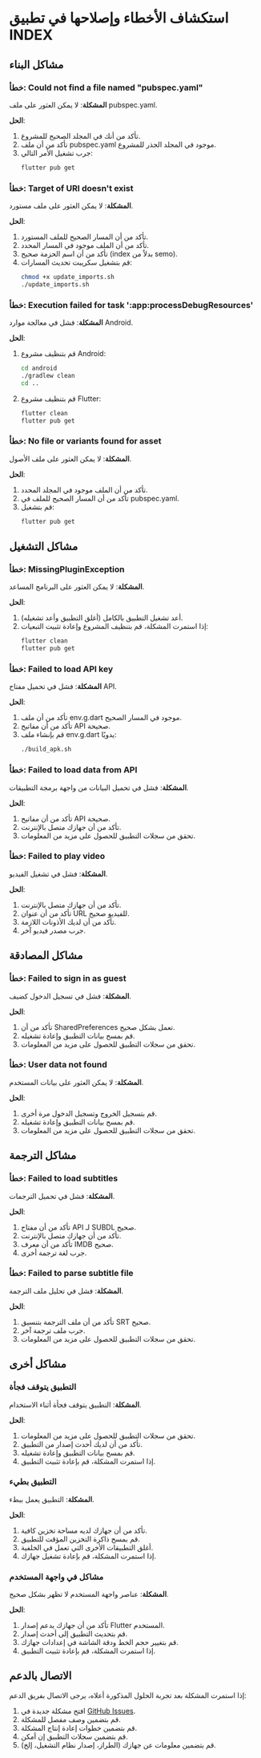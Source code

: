 # استكشاف الأخطاء وإصلاحها في تطبيق INDEX

## مشاكل البناء

### خطأ: Could not find a file named "pubspec.yaml"

**المشكلة**: لا يمكن العثور على ملف pubspec.yaml.

**الحل**:
1. تأكد من أنك في المجلد الصحيح للمشروع.
2. تأكد من أن ملف pubspec.yaml موجود في المجلد الجذر للمشروع.
3. جرب تشغيل الأمر التالي:
   ```bash
   flutter pub get
   ```

### خطأ: Target of URI doesn't exist

**المشكلة**: لا يمكن العثور على ملف مستورد.

**الحل**:
1. تأكد من أن المسار الصحيح للملف المستورد.
2. تأكد من أن الملف موجود في المسار المحدد.
3. تأكد من أن اسم الحزمة صحيح (index بدلاً من semo).
4. قم بتشغيل سكريبت تحديث المسارات:
   ```bash
   chmod +x update_imports.sh
   ./update_imports.sh
   ```

### خطأ: Execution failed for task ':app:processDebugResources'

**المشكلة**: فشل في معالجة موارد Android.

**الحل**:
1. قم بتنظيف مشروع Android:
   ```bash
   cd android
   ./gradlew clean
   cd ..
   ```
2. قم بتنظيف مشروع Flutter:
   ```bash
   flutter clean
   flutter pub get
   ```

### خطأ: No file or variants found for asset

**المشكلة**: لا يمكن العثور على ملف الأصول.

**الحل**:
1. تأكد من أن الملف موجود في المجلد المحدد.
2. تأكد من أن المسار الصحيح للملف في pubspec.yaml.
3. قم بتشغيل:
   ```bash
   flutter pub get
   ```

## مشاكل التشغيل

### خطأ: MissingPluginException

**المشكلة**: لا يمكن العثور على البرنامج المساعد.

**الحل**:
1. أعد تشغيل التطبيق بالكامل (أغلق التطبيق وأعد تشغيله).
2. إذا استمرت المشكلة، قم بتنظيف المشروع وإعادة تثبيت التبعيات:
   ```bash
   flutter clean
   flutter pub get
   ```

### خطأ: Failed to load API key

**المشكلة**: فشل في تحميل مفتاح API.

**الحل**:
1. تأكد من أن ملف env.g.dart موجود في المسار الصحيح.
2. تأكد من أن مفاتيح API صحيحة.
3. قم بإنشاء ملف env.g.dart يدويًا:
   ```bash
   ./build_apk.sh
   ```

### خطأ: Failed to load data from API

**المشكلة**: فشل في تحميل البيانات من واجهة برمجة التطبيقات.

**الحل**:
1. تأكد من أن مفاتيح API صحيحة.
2. تأكد من أن جهازك متصل بالإنترنت.
3. تحقق من سجلات التطبيق للحصول على مزيد من المعلومات.

### خطأ: Failed to play video

**المشكلة**: فشل في تشغيل الفيديو.

**الحل**:
1. تأكد من أن جهازك متصل بالإنترنت.
2. تأكد من أن عنوان URL للفيديو صحيح.
3. تأكد من أن لديك الأذونات اللازمة.
4. جرب مصدر فيديو آخر.

## مشاكل المصادقة

### خطأ: Failed to sign in as guest

**المشكلة**: فشل في تسجيل الدخول كضيف.

**الحل**:
1. تأكد من أن SharedPreferences تعمل بشكل صحيح.
2. قم بمسح بيانات التطبيق وإعادة تشغيله.
3. تحقق من سجلات التطبيق للحصول على مزيد من المعلومات.

### خطأ: User data not found

**المشكلة**: لا يمكن العثور على بيانات المستخدم.

**الحل**:
1. قم بتسجيل الخروج وتسجيل الدخول مرة أخرى.
2. قم بمسح بيانات التطبيق وإعادة تشغيله.
3. تحقق من سجلات التطبيق للحصول على مزيد من المعلومات.

## مشاكل الترجمة

### خطأ: Failed to load subtitles

**المشكلة**: فشل في تحميل الترجمات.

**الحل**:
1. تأكد من أن مفتاح API لـ SUBDL صحيح.
2. تأكد من أن جهازك متصل بالإنترنت.
3. تأكد من أن معرف IMDB صحيح.
4. جرب لغة ترجمة أخرى.

### خطأ: Failed to parse subtitle file

**المشكلة**: فشل في تحليل ملف الترجمة.

**الحل**:
1. تأكد من أن ملف الترجمة بتنسيق SRT صحيح.
2. جرب ملف ترجمة آخر.
3. تحقق من سجلات التطبيق للحصول على مزيد من المعلومات.

## مشاكل أخرى

### التطبيق يتوقف فجأة

**المشكلة**: التطبيق يتوقف فجأة أثناء الاستخدام.

**الحل**:
1. تحقق من سجلات التطبيق للحصول على مزيد من المعلومات.
2. تأكد من أن لديك أحدث إصدار من التطبيق.
3. قم بمسح بيانات التطبيق وإعادة تشغيله.
4. إذا استمرت المشكلة، قم بإعادة تثبيت التطبيق.

### التطبيق بطيء

**المشكلة**: التطبيق يعمل ببطء.

**الحل**:
1. تأكد من أن جهازك لديه مساحة تخزين كافية.
2. قم بمسح ذاكرة التخزين المؤقت للتطبيق.
3. أغلق التطبيقات الأخرى التي تعمل في الخلفية.
4. إذا استمرت المشكلة، قم بإعادة تشغيل جهازك.

### مشاكل في واجهة المستخدم

**المشكلة**: عناصر واجهة المستخدم لا تظهر بشكل صحيح.

**الحل**:
1. تأكد من أن جهازك يدعم إصدار Flutter المستخدم.
2. قم بتحديث التطبيق إلى أحدث إصدار.
3. قم بتغيير حجم الخط ودقة الشاشة في إعدادات جهازك.
4. إذا استمرت المشكلة، قم بإعادة تثبيت التطبيق.

## الاتصال بالدعم

إذا استمرت المشكلة بعد تجربة الحلول المذكورة أعلاه، يرجى الاتصال بفريق الدعم:

1. افتح مشكلة جديدة في [GitHub Issues](https://github.com/htrdjyfjy/semo/issues).
2. قم بتضمين وصف مفصل للمشكلة.
3. قم بتضمين خطوات إعادة إنتاج المشكلة.
4. قم بتضمين سجلات التطبيق إن أمكن.
5. قم بتضمين معلومات عن جهازك (الطراز، إصدار نظام التشغيل، إلخ).